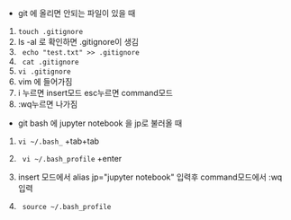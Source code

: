 

- git 에 올리면 안되는 파일이 있을 때

1. `touch .gitignore`
2. ls -al 로 확인하면 .gitignore이 생김
3. ` echo "test.txt" >> .gitignore`
4. ` cat .gitignore`
5. `vi .gitignore`
6.  vim 에 들어가짐
7. i 누르면 insert모드 esc누르면 command모드
8. :wq누르면 나가짐



- git bash 에 jupyter notebook 을 jp로 불러올 때

1. `vi ~/.bash_`    +tab+tab

2. ` vi ~/.bash_profile`    +enter

3. insert 모드에서 alias jp="jupyter notebook" 입력후 command모드에서 :wq 입력

4. ` source ~/.bash_profile`
